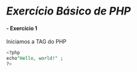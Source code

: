 # *Exercício Básico de PHP*

#### - Exercício 1
Iniciamos a TAG do PHP

```SQL
<?php
echo"Hello, world!" ;
?>
```
